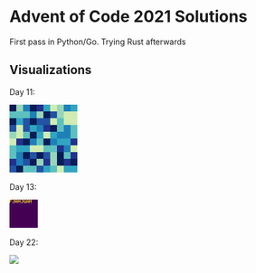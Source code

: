 # Advent of Code 2021 Solutions

First pass in Python/Go. Trying Rust afterwards

Visualizations
--------

Day 11:

![](https://github.com/ben-yu/advent_2021/blob/main/py_soln/day_11.gif?raw=true)

Day 13:

![](https://github.com/ben-yu/advent_2021/blob/main/py_soln/day_13.png?raw=true)

Day 22:

![](https://github.com/ben-yu/advent_2021/blob/main/day_22.gif?raw=true)
